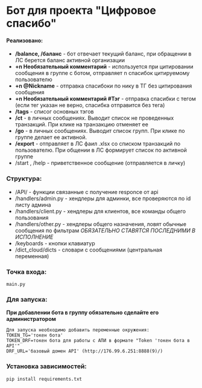 # Бот для проекта "Цифровое спасибо"



#### Реализовано:
* **/balance, /баланс** - бот отвечает текущий баланс, при обращении в ЛС берется баланс активной организации
* **+n Необязательный комментарий** - используется при цитировании сообщения в группе с ботом, отправляет n спасибок цитируемому пользователю
* **+n @Nickname** - отправка спасибоки по нику в ТГ без цитирования сообщения
* **+n Необязательный комментарий #Тэг** - отправка спасибки с тегом (если тег указан не верно, спасибка отправится без тега)
* **/tags** - списог основных тэгов
* **/ct** - в личных сообщениях. Выводит список не проведенных транзакций. При клике на транзакцию отменяет ее
* **/go** - в личных сообщениях. Выводит список групп. При клике по группе делает ее активной.
* **/export** - отправляет в ЛС фаил .xlsx со списком транзакций по пользователю. При общении в ЛС формирует список по активной группе
* /start , /help - приветственное сообщение (отправляется в личку)


### Структура:
* /API/ - функции связанные с получение responce от api
* /handlers/admin.py - хендлеры для админки, все проверяются по id листу админа
* /handlers/client.py - хендлеры для клиентов, все команды общего пользования
* /handlers/other.py - хендлеры общего назначения, ловят обычные сообщения по фильтрам *ОБЯЗАТЕЛЬНО СТАВЯТСЯ ПОСЛЕДНИМИ В ИСПОЛНЕНИЕ*
* /keyboards - кнопки клавиатур
* /dict_cloud/dicts - словари с сообщениями (центральная переменная)



### Точка входа:
    
    main.py

### Для запуска:

**При добавлении бота в группу обязательно сделайте его администратором**

    Для запуска необходимо добавить переменные окружения:
    TOKEN_TG='токен бота'
    TOKEN_DRF=токен бота для работы с АПИ в формате "Token 'токен бота в API'"
    DRF_URL='базовый домен API' (http://176.99.6.251:8888(9)/)

### Установка зависимостей:

    pip install requirements.txt